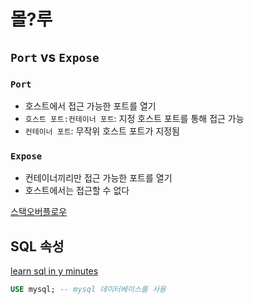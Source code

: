 # 몰?루

## `Port` vs `Expose`

### `Port`
- 호스트에서 접근 가능한 포트를 열기
- `호스트 포트:컨테이너 포트`: 지정 호스트 포트를 통해 접근 가능
- `컨테이너 포트`: 무작위 호스트 포트가 지정됨

### `Expose`
- 컨테이너끼리만 접근 가능한 포트를 열기
- 호스트에서는 접근할 수 없다

[스택오버플로우](https://stackoverflow.com/a/40801773/13503626)

## SQL 속성
[learn sql in y minutes](https://learnxinyminutes.com/docs/sql/)

```sql
USE mysql; -- mysql 데이터베이스를 사용
```

